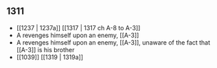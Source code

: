 ## 1311
- [[1237 | 1237a]] [[1317 | 1317 ch A-8 to A-3]] 
- A revenges himself upon an enemy, [[A-3]]
- A revenges himself upon an enemy, [[A-3]], unaware of the fact that [[A-3]] is his brother
- [[1039]] [[1319 | 1319a]] 

